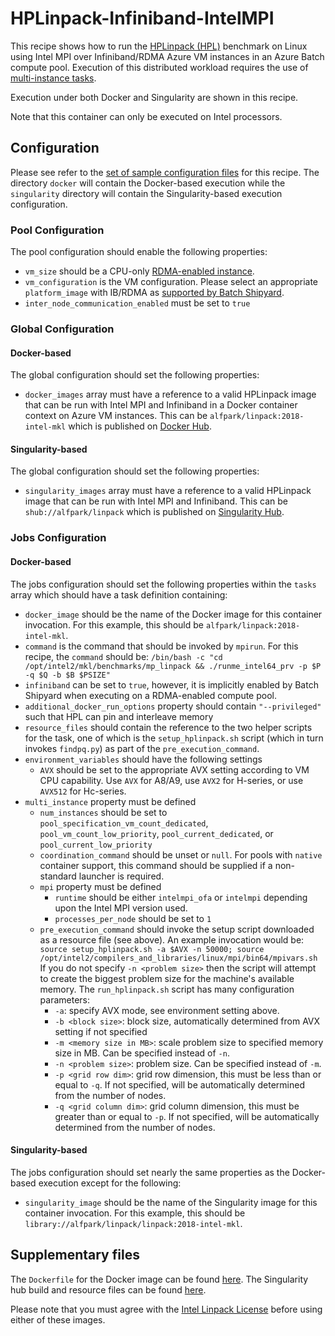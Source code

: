 # HPLinpack-Infiniband-IntelMPI
This recipe shows how to run the
[HPLinpack (HPL)](http://www.netlib.org/benchmark/hpl/) benchmark
on Linux using Intel MPI over Infiniband/RDMA Azure VM instances in an Azure
Batch compute pool. Execution of this distributed workload requires the use of
[multi-instance tasks](../../docs/80-batch-shipyard-multi-instance-tasks.md).

Execution under both Docker and Singularity are shown in this recipe.

Note that this container can only be executed on Intel processors.

## Configuration
Please see refer to the [set of sample configuration files](./config) for
this recipe. The directory `docker` will contain the Docker-based execution
while the `singularity` directory will contain the Singularity-based
execution configuration.

### Pool Configuration
The pool configuration should enable the following properties:
* `vm_size` should be a CPU-only
[RDMA-enabled instance](https://docs.microsoft.com/azure/virtual-machines/linux/sizes-hpc).
* `vm_configuration` is the VM configuration. Please select an appropriate
`platform_image` with IB/RDMA as
[supported by Batch Shipyard](../../docs/25-batch-shipyard-platform-image-support.md).
* `inter_node_communication_enabled` must be set to `true`

### Global Configuration
#### Docker-based
The global configuration should set the following properties:
* `docker_images` array must have a reference to a valid HPLinpack image
that can be run with Intel MPI and Infiniband in a Docker container context
on Azure VM instances. This can be `alfpark/linpack:2018-intel-mkl` which is
published on [Docker Hub](https://hub.docker.com/r/alfpark/linpack).

#### Singularity-based
The global configuration should set the following properties:
* `singularity_images` array must have a reference to a valid HPLinpack image
that can be run with Intel MPI and Infiniband. This can be
`shub://alfpark/linpack` which is
published on [Singularity Hub](https://www.singularity-hub.org/containers/496).

### Jobs Configuration
#### Docker-based
The jobs configuration should set the following properties within the `tasks`
array which should have a task definition containing:
* `docker_image` should be the name of the Docker image for this container
invocation. For this example, this should be `alfpark/linpack:2018-intel-mkl`.
* `command` is the command that should be invoked by `mpirun`. For this recipe,
the `command` should be:
`/bin/bash -c "cd /opt/intel2/mkl/benchmarks/mp_linpack && ./runme_intel64_prv -p $P -q $Q -b $B $PSIZE"`
* `infiniband` can be set to `true`, however, it is implicitly enabled by
Batch Shipyard when executing on a RDMA-enabled compute pool.
* `additional_docker_run_options` property should contain `"--privileged"`
such that HPL can pin and interleave memory
* `resource_files` should contain the reference to the two helper scripts
for the task, one of which is the `setup_hplinpack.sh` script (which
in turn invokes `findpq.py`) as part of the `pre_execution_command`.
* `environment_variables` should have the following settings
  * `AVX` should be set to the appropriate AVX setting according to VM CPU
    capability. Use `AVX` for A8/A9, use `AVX2` for H-series, or use `AVX512`
    for Hc-series.
* `multi_instance` property must be defined
  * `num_instances` should be set to `pool_specification_vm_count_dedicated`,
    `pool_vm_count_low_priority`, `pool_current_dedicated`, or
    `pool_current_low_priority`
  * `coordination_command` should be unset or `null`. For pools with
    `native` container support, this command should be supplied if
    a non-standard launcher is required.
  * `mpi` property must be defined
    * `runtime` should be either `intelmpi_ofa` or `intelmpi` depending upon
      the Intel MPI version used.
    * `processes_per_node` should be set to `1`
  * `pre_execution_command` should invoke the setup script downloaded as
    a resource file (see above). An example invocation would be:
    `source setup_hplinpack.sh -a $AVX -n 50000; source /opt/intel2/compilers_and_libraries/linux/mpi/bin64/mpivars.sh`
    If you do not specify `-n <problem size>` then the script will attempt to
    create the biggest problem size for the machine's available memory.
    The `run_hplinpack.sh` script has many configuration parameters:
    * `-a`: specify AVX mode, see environment setting above.
    * `-b <block size>`: block size, automatically determined from AVX
      setting if not specified
    * `-m <memory size in MB>`: scale problem size to specified memory size in
      MB. Can be specified instead of `-n`.
    * `-n <problem size>`: problem size. Can be specified instead of `-m`.
    * `-p <grid row dim>`: grid row dimension, this must be less than or equal
      to `-q`. If not specified, will be automatically determined from the
      number of nodes.
    * `-q <grid column dim>`: grid column dimension, this must be greater than
      or equal to `-p`. If not specified, will be automatically determined from
      the number of nodes.

#### Singularity-based
The jobs configuration should set nearly the same properties as the
Docker-based execution except for the following:
* `singularity_image` should be the name of the Singularity image for this
container invocation. For this example, this should be
`library://alfpark/linpack/linpack:2018-intel-mkl`.

## Supplementary files
The `Dockerfile` for the Docker image can be found [here](./docker). The
Singularity hub build and resource files can be found
[here](https://github.com/alfpark/linpack).

Please note that you must agree with the
[Intel Linpack License](https://software.intel.com/en-us/articles/intel-linpack-benchmark-download-license-agreement)
before using either of these images.
